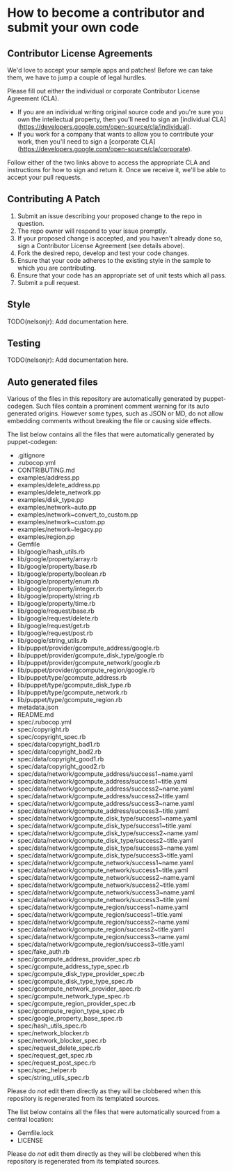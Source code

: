 # How to become a contributor and submit your own code

## Contributor License Agreements

We'd love to accept your sample apps and patches! Before we can take them, we
have to jump a couple of legal hurdles.

Please fill out either the individual or corporate Contributor License
Agreement (CLA).

  * If you are an individual writing original source code and you're sure you
    own the intellectual property, then you'll need to sign an [individual CLA]
    (https://developers.google.com/open-source/cla/individual).
  * If you work for a company that wants to allow you to contribute your work,
    then you'll need to sign a [corporate CLA]
    (https://developers.google.com/open-source/cla/corporate).

Follow either of the two links above to access the appropriate CLA and
instructions for how to sign and return it. Once we receive it, we'll
be able to accept your pull requests.

## Contributing A Patch

1. Submit an issue describing your proposed change to the repo in question.
1. The repo owner will respond to your issue promptly.
1. If your proposed change is accepted, and you haven't already done so, sign a
   Contributor License Agreement (see details above).
1. Fork the desired repo, develop and test your code changes.
1. Ensure that your code adheres to the existing style in the sample to which
   you are contributing.
1. Ensure that your code has an appropriate set of unit tests which all pass.
1. Submit a pull request.

## Style

TODO(nelsonjr): Add documentation here.

## Testing

TODO(nelsonjr): Add documentation here.

## Auto generated files

Various of the files in this repository are automatically generated by
puppet-codegen. Such files contain a prominent comment warning for its
auto generated origins. However some types, such as JSON or MD, do not allow
embedding comments without breaking the file or causing side effects.

The list below contains all the files that were automatically generated by
puppet-codegen:

  * .gitignore
  * .rubocop.yml
  * CONTRIBUTING.md
  * examples/address.pp
  * examples/delete_address.pp
  * examples/delete_network.pp
  * examples/disk_type.pp
  * examples/network~auto.pp
  * examples/network~convert_to_custom.pp
  * examples/network~custom.pp
  * examples/network~legacy.pp
  * examples/region.pp
  * Gemfile
  * lib/google/hash_utils.rb
  * lib/google/property/array.rb
  * lib/google/property/base.rb
  * lib/google/property/boolean.rb
  * lib/google/property/enum.rb
  * lib/google/property/integer.rb
  * lib/google/property/string.rb
  * lib/google/property/time.rb
  * lib/google/request/base.rb
  * lib/google/request/delete.rb
  * lib/google/request/get.rb
  * lib/google/request/post.rb
  * lib/google/string_utils.rb
  * lib/puppet/provider/gcompute_address/google.rb
  * lib/puppet/provider/gcompute_disk_type/google.rb
  * lib/puppet/provider/gcompute_network/google.rb
  * lib/puppet/provider/gcompute_region/google.rb
  * lib/puppet/type/gcompute_address.rb
  * lib/puppet/type/gcompute_disk_type.rb
  * lib/puppet/type/gcompute_network.rb
  * lib/puppet/type/gcompute_region.rb
  * metadata.json
  * README.md
  * spec/.rubocop.yml
  * spec/copyright.rb
  * spec/copyright_spec.rb
  * spec/data/copyright_bad1.rb
  * spec/data/copyright_bad2.rb
  * spec/data/copyright_good1.rb
  * spec/data/copyright_good2.rb
  * spec/data/network/gcompute_address/success1~name.yaml
  * spec/data/network/gcompute_address/success1~title.yaml
  * spec/data/network/gcompute_address/success2~name.yaml
  * spec/data/network/gcompute_address/success2~title.yaml
  * spec/data/network/gcompute_address/success3~name.yaml
  * spec/data/network/gcompute_address/success3~title.yaml
  * spec/data/network/gcompute_disk_type/success1~name.yaml
  * spec/data/network/gcompute_disk_type/success1~title.yaml
  * spec/data/network/gcompute_disk_type/success2~name.yaml
  * spec/data/network/gcompute_disk_type/success2~title.yaml
  * spec/data/network/gcompute_disk_type/success3~name.yaml
  * spec/data/network/gcompute_disk_type/success3~title.yaml
  * spec/data/network/gcompute_network/success1~name.yaml
  * spec/data/network/gcompute_network/success1~title.yaml
  * spec/data/network/gcompute_network/success2~name.yaml
  * spec/data/network/gcompute_network/success2~title.yaml
  * spec/data/network/gcompute_network/success3~name.yaml
  * spec/data/network/gcompute_network/success3~title.yaml
  * spec/data/network/gcompute_region/success1~name.yaml
  * spec/data/network/gcompute_region/success1~title.yaml
  * spec/data/network/gcompute_region/success2~name.yaml
  * spec/data/network/gcompute_region/success2~title.yaml
  * spec/data/network/gcompute_region/success3~name.yaml
  * spec/data/network/gcompute_region/success3~title.yaml
  * spec/fake_auth.rb
  * spec/gcompute_address_provider_spec.rb
  * spec/gcompute_address_type_spec.rb
  * spec/gcompute_disk_type_provider_spec.rb
  * spec/gcompute_disk_type_type_spec.rb
  * spec/gcompute_network_provider_spec.rb
  * spec/gcompute_network_type_spec.rb
  * spec/gcompute_region_provider_spec.rb
  * spec/gcompute_region_type_spec.rb
  * spec/google_property_base_spec.rb
  * spec/hash_utils_spec.rb
  * spec/network_blocker.rb
  * spec/network_blocker_spec.rb
  * spec/request_delete_spec.rb
  * spec/request_get_spec.rb
  * spec/request_post_spec.rb
  * spec/spec_helper.rb
  * spec/string_utils_spec.rb

Please do *not* edit them directly as they will be clobbered when
this repository is regenerated from its templated sources.

The list below contains all the files that were automatically sourced from a
central location:

  * Gemfile.lock
  * LICENSE

Please do *not* edit them directly as they will be clobbered when
this repository is regenerated from its templated sources.
